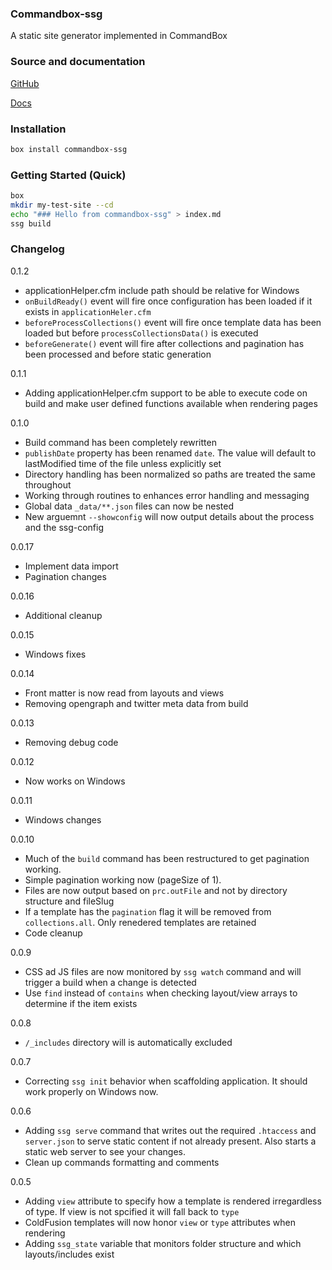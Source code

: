 ### Commandbox-ssg

A static site generator implemented in CommandBox

### Source and documentation

[GitHub](https://github.com/robertz/commandbox-ssg)

[Docs](https://kisdigital.com/projects/commandbox-ssg)


### Installation

```bash
box install commandbox-ssg
```

### Getting Started (Quick)

```bash
box
mkdir my-test-site --cd
echo "### Hello from commandbox-ssg" > index.md
ssg build
```

### Changelog

0.1.2
- applicationHelper.cfm include path should be relative for Windows
- `onBuildReady()` event will fire once configuration has been loaded if it exists in `applicationHeler.cfm`
- `beforeProcessCollections()` event will fire once template data has been loaded but before `processCollectionsData()` is executed
- `beforeGenerate()` event will fire after collections and pagination has been processed and before static generation

0.1.1

- Adding applicationHelper.cfm support to be able to execute code on build and make user defined functions available when rendering pages

0.1.0

- Build command has been completely rewritten
- `publishDate` property has been renamed `date`. The value will default to lastModified time of the file unless explicitly set
- Directory handling has been normalized so paths are treated the same throughout
- Working through routines to enhances error handling and messaging
- Global data `_data/**.json` files can now be nested
- New arguemnt `--showconfig` will now output details about the process and the ssg-config

0.0.17

- Implement data import
- Pagination changes

0.0.16

- Additional cleanup

0.0.15

- Windows fixes

0.0.14

- Front matter is now read from layouts and views
- Removing opengraph and twitter meta data from build

0.0.13

- Removing debug code

0.0.12

- Now works on Windows

0.0.11

- Windows changes

0.0.10

- Much of the `build` command has been restructured to get pagination working.
- Simple pagination working now (pageSize of 1).
- Files are now output based on `prc.outFile` and not by directory structure and fileSlug
- If a template has the `pagination` flag it will be removed from `collections.all`. Only renedered templates are retained
- Code cleanup

0.0.9

- CSS ad JS files are now monitored by `ssg watch` command and will trigger a build when a change is detected
- Use `find` instead of `contains` when checking layout/view arrays to determine if the item exists

0.0.8

- `/_includes` directory will is automatically excluded

0.0.7

- Correcting `ssg init` behavior when scaffolding application. It should work properly on Windows now.

0.0.6

- Adding `ssg serve` command that writes out the required `.htaccess` and `server.json` to serve static content if not already present. Also starts a static web server to see your changes.
- Clean up commands formatting and comments

0.0.5
- Adding `view` attribute to specify how a template is rendered irregardless of type. If view is not spcified it will fall back to `type`
- ColdFusion templates will now honor `view` or `type` attributes when rendering
- Adding `ssg_state` variable that monitors folder structure and which layouts/includes exist
